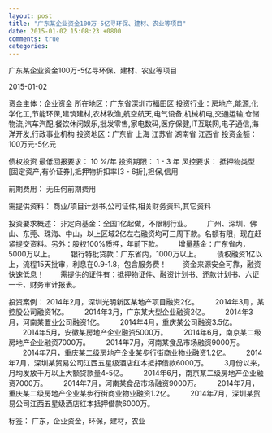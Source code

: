 ```yaml
---
layout: post
title: "广东某企业资金100万-5亿寻环保、建材、农业等项目"
date: 2015-01-02 15:08:23 +0800
comments: true
categories: 
---
```

广东某企业资金100万-5亿寻环保、建材、农业等项目



2015-01-02

资金主体：企业资金
所在地区：广东省深圳市福田区
投资行业：房地产,能源,化学化工,节能环保,建筑建材,农林牧渔,航空航天,电气设备,机械机电,交通运输,仓储物流,汽车汽配,餐饮休闲娱乐,批发零售,家电数码,医疗保健,IT互联网,电子通信,海洋开发,行政事业机构
投资地区：广东省 上海 江苏省 湖南省 江西省
投资金额：100万元-5亿元

债权投资
最低回报要求：
                            10 %/年
                                                                                投资期限：
                            1 - 3 年
                                                                                                                                        风控要求：
                            抵押物类型[固定资产,有价证券],抵押物折扣率[3 - 6折],担保,信用

前期费用：
无任何前期费用

需提供资料：
商业/项目计划书,公司证件,相关财务资料,其它资料

投资要求概述：
非定向基金：全国1亿起做，不限制行业。
　　广州、深圳、佛山、东莞、珠海、中山，以上区域2亿左右融资均可三周下款。名额有限，现在赶紧提交资料。另外：股权100%质押，年前下款。
　　增量基金：广东省内，5000万以上。
　　银行特批贷款：广东省内，1000万以上。
　　债权融资1亿以上，流程15天批审，利息在0.9-1.8，包含服务费！
　　资金来源安全可靠，融资快速低息！
　　需提供的证件有：抵押物证件、融资计划书、还款计划书、六证一卡、财务审计报表。

投资案例：
2014年2月，深圳光明新区某地产项目融资2亿。
　　2014年3月，某控股公司融资1亿。
　　2014年3月，广东某大型企业融资2亿。
　　2014年3月，河南某置业公司融资1亿。
　　2014年4月，重庆某公司融资3.5亿。
　　2014年5月，安徽某房地产企业融资5000万。
　　2014年6月，南京某二级房地产企业融资7000万。
　　2014年7月，河南某食品市场融资9000万。
　　2014年7月，重庆某二级房地产企业某步行街商业物业融资1.2亿。
　　2014年7月，深圳某贸易公司江西五星级酒店红本抵押借款6000万。
　　3月份以来，月均发放千万以上大额贷款量4-5亿。
　　2014年6月，南京某二级房地产企业融资7000万。
　　2014年7月，河南某食品市场融资9000万。
　　2014年7月，重庆某二级房地产企业某步行街商业物业融资1.2亿。
　　2014年7月，深圳某贸易公司江西五星级酒店红本抵押借款6000万。

标签：
广东，企业资金，环保，建材，农业

